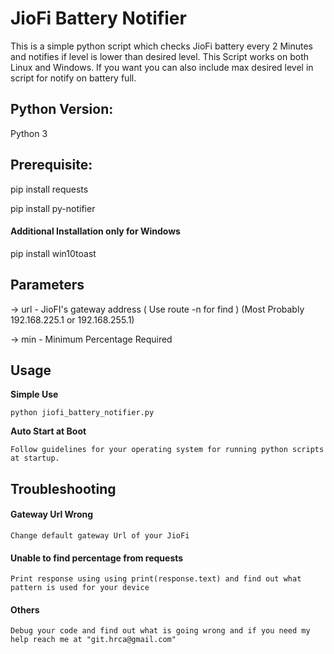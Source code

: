 # JioFi Battery Notifier 

This is a simple python script which checks JioFi battery every 2 Minutes and notifies if level is lower than desired level. This Script works on both Linux and Windows.
If you want you can also include max desired level in script for notify on battery full.

## Python Version:
Python 3

## Prerequisite:
pip install requests

pip install py-notifier

#### Additional Installation only for Windows
pip install win10toast

## Parameters
-> url - JioFI's gateway address ( Use route -n for find ) (Most Probably 192.168.225.1 or 192.168.255.1)

-> min - Minimum Percentage Required

## Usage
**Simple Use**

	python jiofi_battery_notifier.py
	
**Auto Start at Boot**

	Follow guidelines for your operating system for running python scripts at startup.

## Troubleshooting
####  Gateway Url Wrong
	Change default gateway Url of your JioFi
#### Unable to find percentage from requests
	Print response using using print(response.text) and find out what pattern is used for your device
#### Others
	Debug your code and find out what is going wrong and if you need my help reach me at "git.hrca@gmail.com"






